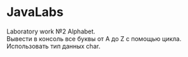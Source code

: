 # JavaLabs
Laboratory work №2  Alphabet.  
  Вывести в консоль все буквы от A до Z с помощью цикла.   
  Использовать тип данных char.  
